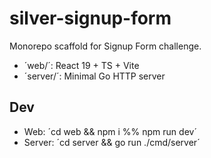 # silver-signup-form

Monorepo scaffold for Signup Form challenge.

- ´web/´: React 19 + TS + Vite
- ´server/´: Minimal Go HTTP server

## Dev
- Web: ´cd web && npm i %% npm run dev´
- Server: ´cd server && go run ./cmd/server´
